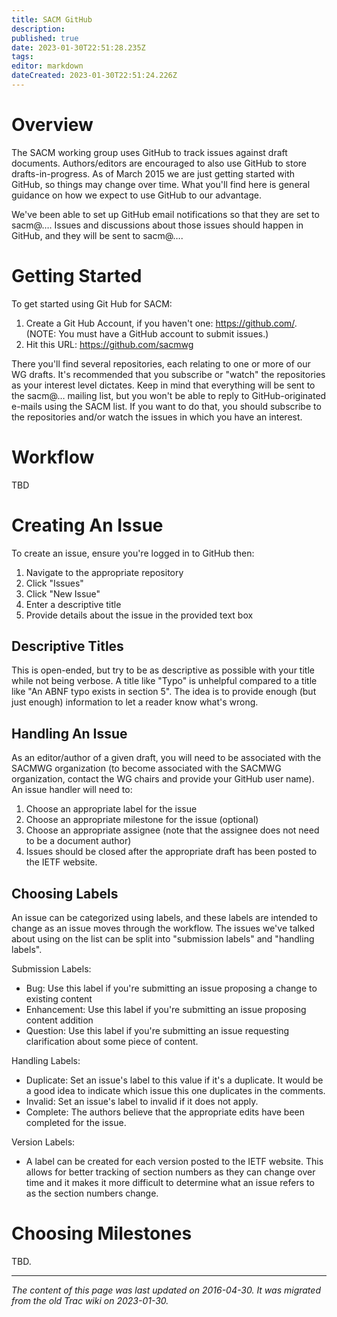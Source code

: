 ```yaml
---
title: SACM GitHub
description: 
published: true
date: 2023-01-30T22:51:28.235Z
tags: 
editor: markdown
dateCreated: 2023-01-30T22:51:24.226Z
---
```



# Overview 
The SACM working group uses GitHub to track issues against draft documents. Authors/editors are encouraged to also use GitHub to store drafts-in-progress. As of March 2015 we are just getting started with GitHub, so things may change over time. What you'll find here is general guidance on how we expect to use GitHub to our advantage.

We've been able to set up GitHub email notifications so that they are set to sacm@…. Issues and discussions about those issues should happen in GitHub, and they will be sent to sacm@….

# Getting Started
To get started using Git Hub for SACM:

1. Create a Git Hub Account, if you haven't one: https://github.com/. (NOTE: You must have a GitHub account to submit issues.)
2. Hit this URL: https://github.com/sacmwg

There you'll find several repositories, each relating to one or more of our WG drafts. It's recommended that you subscribe or "watch" the repositories as your interest level dictates. Keep in mind that everything will be sent to the sacm@… mailing list, but you won't be able to reply to GitHub-originated e-mails using the SACM list. If you want to do that, you should subscribe to the repositories and/or watch the issues in which you have an interest.

# Workflow
TBD

# Creating An Issue
To create an issue, ensure you're logged in to GitHub then:

1. Navigate to the appropriate repository
2. Click "Issues"
3. Click "New Issue"
4. Enter a descriptive title
5. Provide details about the issue in the provided text box
## Descriptive Titles
This is open-ended, but try to be as descriptive as possible with your title while not being verbose. A title like "Typo" is unhelpful compared to a title like "An ABNF typo exists in section 5". The idea is to provide enough (but just enough) information to let a reader know what's wrong.

## Handling An Issue
As an editor/author of a given draft, you will need to be associated with the SACMWG organization (to become associated with the SACMWG organization, contact the WG chairs and provide your GitHub user name). An issue handler will need to:

1. Choose an appropriate label for the issue
2. Choose an appropriate milestone for the issue (optional)
3. Choose an appropriate assignee (note that the assignee does not need to be a document author)
4. Issues should be closed after the appropriate draft has been posted to the IETF website.
## Choosing Labels
An issue can be categorized using labels, and these labels are intended to change as an issue moves through the workflow. The issues we've talked about using on the list can be split into "submission labels" and "handling labels".

Submission Labels:

- Bug: Use this label if you're submitting an issue proposing a change to existing content
- Enhancement: Use this label if you're submitting an issue proposing content addition
- Question: Use this label if you're submitting an issue requesting clarification about some piece of content.

Handling Labels:

- Duplicate: Set an issue's label to this value if it's a duplicate. It would be a good idea to indicate which issue this one duplicates in the comments.
- Invalid: Set an issue's label to invalid if it does not apply.
- Complete: The authors believe that the appropriate edits have been completed for the issue.

Version Labels:

- A label can be created for each version posted to the IETF website. This allows for better tracking of section numbers as they can change over time and it makes it more difficult to determine what an issue refers to as the section numbers change.

# Choosing Milestones
TBD. 
&nbsp;
&nbsp;
&nbsp;

---

*The content of this page was last updated on 2016-04-30. It was migrated from the old Trac wiki on 2023-01-30.*
